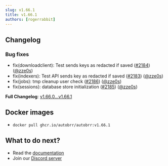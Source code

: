 ```yaml
---
slug: v1.66.1
title: v1.66.1
authors: [rogerrabbit]
---
```

## Changelog

### Bug fixes

* fix(downloadclient): Test sends keys as redacted if saved ([#2184](https://github.com/autobrr/autobrr/pull/2184)) ([@zze0s](https://github.com/zze0s))
* fix(indexers): Test API sends key as redacted if saved ([#2183](https://github.com/autobrr/autobrr/pull/2183)) ([@zze0s](https://github.com/zze0s))
* fix(jobs): tmp cleanup user check ([#2186](https://github.com/autobrr/autobrr/pull/2186)) ([@zze0s](https://github.com/zze0s))
* fix(sessions): database store initialization ([#2185](https://github.com/autobrr/autobrr/pull/2185)) ([@zze0s](https://github.com/zze0s))

**Full Changelog**: [v1.66.0...v1.66.1](https://github.com/autobrr/autobrr/compare/v1.66.0...v1.66.1)

## Docker images

* `docker pull ghcr.io/autobrr/autobrr:v1.66.1`

## What to do next?

* Read the [documentation](https://autobrr.com)
* Join our [Discord server](https://discord.autobrr.com/)